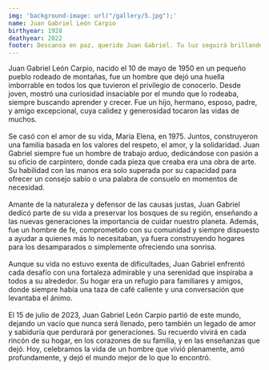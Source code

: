 ```yaml
---
img: 'background-image: url("/gallery/5.jpg");'
name: Juan Gabriel León Carpio
birthyear: 1928
deathyear: 2022
footer: Descansa en paz, querido Juan Gabriel. Tu luz seguirá brillando en nosotros.
---
```

<div id="text-container">
Juan Gabriel León Carpio, nacido el 10 de mayo de 1950 en un pequeño pueblo rodeado de montañas, fue un hombre que dejó una huella imborrable en todos los que tuvieron el privilegio de conocerlo. Desde joven, mostró una curiosidad insaciable por el mundo que lo rodeaba, siempre buscando aprender y crecer. Fue un hijo, hermano, esposo, padre, y amigo excepcional, cuya calidez y generosidad tocaron las vidas de muchos.<br/><br/>
Se casó con el amor de su vida, María Elena, en 1975. Juntos, construyeron una familia basada en los valores del respeto, el amor, y la solidaridad. Juan Gabriel siempre fue un hombre de trabajo arduo, dedicándose con pasión a su oficio de carpintero, donde cada pieza que creaba era una obra de arte. Su habilidad con las manos era solo superada por su capacidad para ofrecer un consejo sabio o una palabra de consuelo en momentos de necesidad.
<br/><br/>
Amante de la naturaleza y defensor de las causas justas, Juan Gabriel dedicó parte de su vida a preservar los bosques de su región, enseñando a las nuevas generaciones la importancia de cuidar nuestro planeta. Además, fue un hombre de fe, comprometido con su comunidad y siempre dispuesto a ayudar a quienes más lo necesitaban, ya fuera construyendo hogares para los desamparados o simplemente ofreciendo una sonrisa.
<br/><br/>
Aunque su vida no estuvo exenta de dificultades, Juan Gabriel enfrentó cada desafío con una fortaleza admirable y una serenidad que inspiraba a todos a su alrededor. Su hogar era un refugio para familiares y amigos, donde siempre había una taza de café caliente y una conversación que levantaba el ánimo.
<br/><br/>
El 15 de julio de 2023, Juan Gabriel León Carpio partió de este mundo, dejando un vacío que nunca será llenado, pero también un legado de amor y sabiduría que perdurará por generaciones. Su recuerdo vivirá en cada rincón de su hogar, en los corazones de su familia, y en las enseñanzas que dejó. Hoy, celebramos la vida de un hombre que vivió plenamente, amó profundamente, y dejó el mundo mejor de lo que lo encontró.
</div>